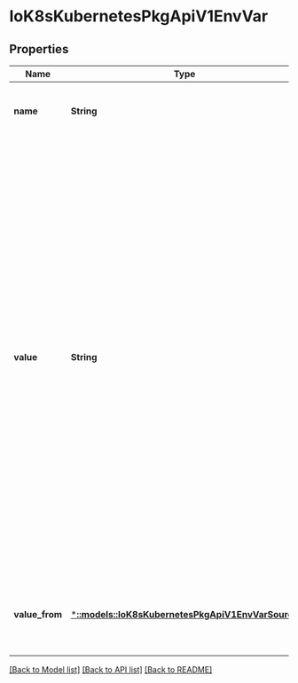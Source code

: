 # IoK8sKubernetesPkgApiV1EnvVar

## Properties
Name | Type | Description | Notes
------------ | ------------- | ------------- | -------------
**name** | **String** | Name of the environment variable. Must be a C_IDENTIFIER. | [default to null]
**value** | **String** | Variable references $(VAR_NAME) are expanded using the previous defined environment variables in the container and any service environment variables. If a variable cannot be resolved, the reference in the input string will be unchanged. The $(VAR_NAME) syntax can be escaped with a double $$, ie: $$(VAR_NAME). Escaped references will never be expanded, regardless of whether the variable exists or not. Defaults to \&quot;\&quot;. | [optional] [default to null]
**value_from** | [***::models::IoK8sKubernetesPkgApiV1EnvVarSource**](io.k8s.kubernetes.pkg.api.v1.EnvVarSource.md) | Source for the environment variable&#39;s value. Cannot be used if value is not empty. | [optional] [default to null]

[[Back to Model list]](../README.md#documentation-for-models) [[Back to API list]](../README.md#documentation-for-api-endpoints) [[Back to README]](../README.md)


